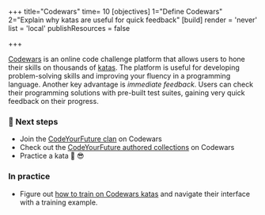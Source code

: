 +++
title="Codewars"
time= 10
[objectives]
    1="Define Codewars"
    2="Explain why katas are useful for quick feedback"
[build]
  render = 'never'
  list = 'local'
  publishResources = false

+++

[Codewars](https://docs.codewars.com/) is an online code challenge platform that allows users to hone their skills on thousands of [katas](https://docs.codewars.com/concepts/kata). The platform is useful for developing problem-solving skills and improving your fluency in a programming language. Another key advantage is _immediate feedback_. Users can check their programming solutions with pre-built test suites, gaining very quick feedback on their progress.

### 👣 Next steps

- Join the [CodeYourFuture clan](https://www.codewars.com/users/CodeYourFuture/) on Codewars
- Check out the [CodeYourFuture authored collections](https://www.codewars.com/users/CodeYourFuture/authored_collections) on Codewars
- Practice a kata 🚀 😎

### In practice

- Figure out [how to train on Codewars katas](https://docs.codewars.com/training/training-example) and navigate their interface with a training example.
